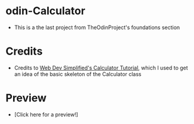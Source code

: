 # odin-Calculator
- This is a the last project from TheOdinProject's foundations section

# Credits 
- Credits to [Web Dev Simplified's Calculator Tutorial](https://youtu.be/j59qQ7YWLxw?si=xrKVjnf_1dy0to-U), which I used to get an idea of the basic skeleton of the Calculator class

# Preview
- [Click here for a preview!]
